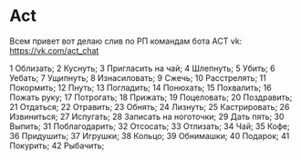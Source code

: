 # Act

Всем привет вот делаю слив по РП командам бота ACT
vk: https://vk.com/act_chat

1 Облизать;
2 Куснуть;
3 Пригласить на чай;
4 Шлепнуть;
5 Убить;
6 Уебать;
7 Ущипнуть;
8 Изнасиловать;
9 Сжечь;
10 Расстрелять;
11 Покормить;
12 Пнуть;
13 Погладить;
14 Понюхать;
15 Похвалить;
16 Пожать руку;
17 Потрогать;
18 Прижать;
19 Поцеловать;
20 Поздравить;
21 Отдаться;
22 Отравить;
23 Обнять;
24 Лизнуть;
25 Кастрировать;
26 Извиниться;
27 Испугать;
28 Записать на ноготочки;
29 Дать пять;
30 Выпить;
31 Поблагодарить;
32 Отсосать;
33 Отлизать;
34 Чай;
35 Кофе;
36 Придушить;
37 Игрушки;
38 Кольцо;
39 Обнимашки;
40 Подарок;
41 Покурить;
42 Рыбачить;
